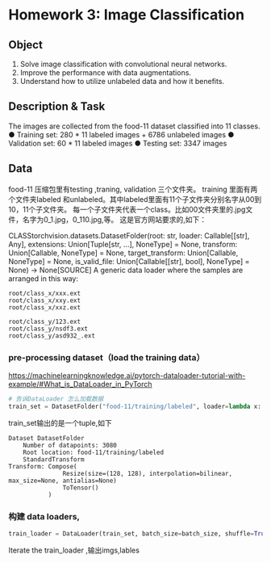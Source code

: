
<!-- https://www.heywhale.com/mw/project/61133875aca2460017a464a5 -->

# Homework 3: Image Classification
## Object
1. Solve image classification with convolutional neural networks.
2. Improve the performance with data augmentations.
3. Understand how to utilize unlabeled data and how it benefits.

## Description & Task
The images are collected from the food-11 dataset classified into 11 classes.
● Training set: 280 * 11 labeled images + 6786 unlabeled images
● Validation set: 60 * 11 labeled images
● Testing set: 3347 images

## Data
food-11 压缩包里有testing ,traning, validation 三个文件夹。
training 里面有两个文件夹labeled 和unlabeled。其中labeled里面有11个子文件夹分别名字从00到10，11个子文件夹。
每一个子文件夹代表一个class。比如00文件夹里的.jpg文件，名字为0_1.jpg，0_110.jpg,等。
这是官方网站要求的,如下：

CLASStorchvision.datasets.DatasetFolder(root: str, loader: Callable[[str], Any], extensions: Union[Tuple[str, ...], NoneType] = None, transform: Union[Callable, NoneType] = None, target_transform: Union[Callable, NoneType] = None, is_valid_file: Union[Callable[[str], bool], NoneType] = None) → None[SOURCE]
A generic data loader where the samples are arranged in this way:
```
root/class_x/xxx.ext
root/class_x/xxy.ext
root/class_x/xxz.ext

root/class_y/123.ext
root/class_y/nsdf3.ext
root/class_y/asd932_.ext
```
###  pre-processing dataset（load the training data）
https://machinelearningknowledge.ai/pytorch-dataloader-tutorial-with-example/#What_is_DataLoader_in_PyTorch

```python
# 告诉DataLoader 怎么加载数据
train_set = DatasetFolder("food-11/training/labeled", loader=lambda x: Image.open(x), extensions="jpg", transform=train_tfm)
```
train_set输出的是一个tuple,如下
```
Dataset DatasetFolder
    Number of datapoints: 3080
    Root location: food-11/training/labeled
    StandardTransform
Transform: Compose(
               Resize(size=(128, 128), interpolation=bilinear, max_size=None, antialias=None)
               ToTensor()
           )
  ```
  
### 构建 data loaders,
```python
train_loader = DataLoader(train_set, batch_size=batch_size, shuffle=True, num_workers=8, pin_memory=True)
```
Iterate the train_loader ,输出imgs,lables 

